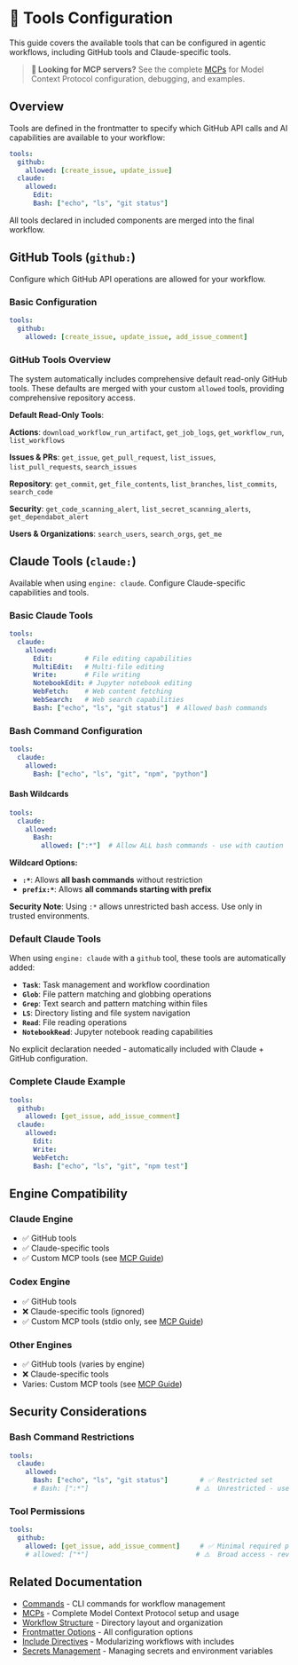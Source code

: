 # 🔧 Tools Configuration

This guide covers the available tools that can be configured in agentic workflows, including GitHub tools and Claude-specific tools.

> **📘 Looking for MCP servers?** See the complete [MCPs](mcps.md) for Model Context Protocol configuration, debugging, and examples.

## Overview

Tools are defined in the frontmatter to specify which GitHub API calls and AI capabilities are available to your workflow:

```yaml
tools:
  github:
    allowed: [create_issue, update_issue]
  claude:
    allowed:
      Edit:
      Bash: ["echo", "ls", "git status"]
```

All tools declared in included components are merged into the final workflow.

## GitHub Tools (`github:`)

Configure which GitHub API operations are allowed for your workflow.

### Basic Configuration

```yaml
tools:
  github:
    allowed: [create_issue, update_issue, add_issue_comment]
```

### GitHub Tools Overview

The system automatically includes comprehensive default read-only GitHub tools. These defaults are merged with your custom `allowed` tools, providing comprehensive repository access.

**Default Read-Only Tools**:

**Actions**: `download_workflow_run_artifact`, `get_job_logs`, `get_workflow_run`, `list_workflows`

**Issues & PRs**: `get_issue`, `get_pull_request`, `list_issues`, `list_pull_requests`, `search_issues`

**Repository**: `get_commit`, `get_file_contents`, `list_branches`, `list_commits`, `search_code`

**Security**: `get_code_scanning_alert`, `list_secret_scanning_alerts`, `get_dependabot_alert`

**Users & Organizations**: `search_users`, `search_orgs`, `get_me`

## Claude Tools (`claude:`)

Available when using `engine: claude`. Configure Claude-specific capabilities and tools.

### Basic Claude Tools

```yaml
tools:
  claude:
    allowed:
      Edit:        # File editing capabilities
      MultiEdit:   # Multi-file editing
      Write:       # File writing
      NotebookEdit: # Jupyter notebook editing
      WebFetch:    # Web content fetching
      WebSearch:   # Web search capabilities
      Bash: ["echo", "ls", "git status"]  # Allowed bash commands
```

### Bash Command Configuration

```yaml
tools:
  claude:
    allowed:
      Bash: ["echo", "ls", "git", "npm", "python"]
```

#### Bash Wildcards

```yaml
tools:
  claude:
    allowed:
      Bash:
        allowed: [":*"]  # Allow ALL bash commands - use with caution
```

**Wildcard Options:**
- **`:*`**: Allows **all bash commands** without restriction
- **`prefix:*`**: Allows **all commands starting with prefix**

**Security Note**: Using `:*` allows unrestricted bash access. Use only in trusted environments.

### Default Claude Tools

When using `engine: claude` with a `github` tool, these tools are automatically added:

- **`Task`**: Task management and workflow coordination
- **`Glob`**: File pattern matching and globbing operations  
- **`Grep`**: Text search and pattern matching within files
- **`LS`**: Directory listing and file system navigation
- **`Read`**: File reading operations
- **`NotebookRead`**: Jupyter notebook reading capabilities

No explicit declaration needed - automatically included with Claude + GitHub configuration.

### Complete Claude Example

```yaml
tools:
  github:
    allowed: [get_issue, add_issue_comment]
  claude:
    allowed:
      Edit:
      Write:
      WebFetch:
      Bash: ["echo", "ls", "git", "npm test"]
```

## Engine Compatibility

### Claude Engine
- ✅ GitHub tools
- ✅ Claude-specific tools
- ✅ Custom MCP tools (see [MCP Guide](mcps.md))

### Codex Engine
- ✅ GitHub tools
- ❌ Claude-specific tools (ignored)
- ✅ Custom MCP tools (stdio only, see [MCP Guide](mcps.md))

### Other Engines
- ✅ GitHub tools (varies by engine)
- ❌ Claude-specific tools
- Varies: Custom MCP tools (see [MCP Guide](mcps.md))

## Security Considerations

### Bash Command Restrictions
```yaml
tools:
  claude:
    allowed:
      Bash: ["echo", "ls", "git status"]        # ✅ Restricted set
      # Bash: [":*"]                           # ⚠️  Unrestricted - use carefully
```

### Tool Permissions
```yaml
tools:
  github:
    allowed: [get_issue, add_issue_comment]     # ✅ Minimal required permissions
    # allowed: ["*"]                           # ⚠️  Broad access - review carefully
```

## Related Documentation

- [Commands](commands.md) - CLI commands for workflow management
- [MCPs](mcps.md) - Complete Model Context Protocol setup and usage
- [Workflow Structure](workflow-structure.md) - Directory layout and organization
- [Frontmatter Options](frontmatter.md) - All configuration options
- [Include Directives](include-directives.md) - Modularizing workflows with includes
- [Secrets Management](secrets.md) - Managing secrets and environment variables
